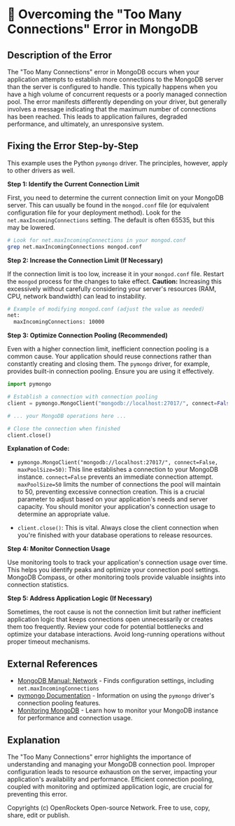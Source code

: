# 🐞 Overcoming the "Too Many Connections" Error in MongoDB


## Description of the Error

The "Too Many Connections" error in MongoDB occurs when your application attempts to establish more connections to the MongoDB server than the server is configured to handle. This typically happens when you have a high volume of concurrent requests or a poorly managed connection pool.  The error manifests differently depending on your driver, but generally involves a message indicating that the maximum number of connections has been reached.  This leads to application failures, degraded performance, and ultimately, an unresponsive system.

## Fixing the Error Step-by-Step

This example uses the Python `pymongo` driver. The principles, however, apply to other drivers as well.

**Step 1: Identify the Current Connection Limit**

First, you need to determine the current connection limit on your MongoDB server. This can usually be found in the `mongod.conf` file (or equivalent configuration file for your deployment method). Look for the `net.maxIncomingConnections` setting.  The default is often 65535, but this may be lowered.

```bash
# Look for net.maxIncomingConnections in your mongod.conf
grep net.maxIncomingConnections mongod.conf
```

**Step 2: Increase the Connection Limit (If Necessary)**

If the connection limit is too low, increase it in your `mongod.conf` file.  Restart the `mongod` process for the changes to take effect. **Caution:** Increasing this excessively without carefully considering your server's resources (RAM, CPU, network bandwidth) can lead to instability.

```bash
# Example of modifying mongod.conf (adjust the value as needed)
net:
  maxIncomingConnections: 10000
```

**Step 3: Optimize Connection Pooling (Recommended)**

Even with a higher connection limit, inefficient connection pooling is a common cause.  Your application should reuse connections rather than constantly creating and closing them.  The `pymongo` driver, for example, provides built-in connection pooling.  Ensure you are using it effectively.

```python
import pymongo

# Establish a connection with connection pooling
client = pymongo.MongoClient("mongodb://localhost:27017/", connect=False, maxPoolSize=50) # maxPoolSize limits connections from the pool

# ... your MongoDB operations here ...

# Close the connection when finished
client.close()
```

**Explanation of Code:**

*   `pymongo.MongoClient("mongodb://localhost:27017/", connect=False, maxPoolSize=50)`:  This line establishes a connection to your MongoDB instance. `connect=False` prevents an immediate connection attempt.  `maxPoolSize=50` limits the number of connections the pool will maintain to 50, preventing excessive connection creation. This is a crucial parameter to adjust based on your application's needs and server capacity.  You should monitor your application's connection usage to determine an appropriate value.

*   `client.close()`:  This is vital. Always close the client connection when you're finished with your database operations to release resources.


**Step 4: Monitor Connection Usage**

Use monitoring tools to track your application's connection usage over time.  This helps you identify peaks and optimize your connection pool settings.  MongoDB Compass, or other monitoring tools provide valuable insights into connection statistics.


**Step 5: Address Application Logic (If Necessary)**

Sometimes, the root cause is not the connection limit but rather inefficient application logic that keeps connections open unnecessarily or creates them too frequently.  Review your code for potential bottlenecks and optimize your database interactions.  Avoid long-running operations without proper timeout mechanisms.


## External References

*   [MongoDB Manual: Network](https://www.mongodb.com/docs/manual/reference/configuration-options/#net)  -  Finds configuration settings, including `net.maxIncomingConnections`
*   [pymongo Documentation](https://pymongo.readthedocs.io/en/stable/) - Information on using the `pymongo` driver's connection pooling features.
*   [Monitoring MongoDB](https://www.mongodb.com/docs/manual/administration/monitoring/) -  Learn how to monitor your MongoDB instance for performance and connection usage.



## Explanation

The "Too Many Connections" error highlights the importance of understanding and managing your MongoDB connection pool.  Improper configuration leads to resource exhaustion on the server, impacting your application's availability and performance.  Efficient connection pooling, coupled with monitoring and optimized application logic, are crucial for preventing this error.



Copyrights (c) OpenRockets Open-source Network. Free to use, copy, share, edit or publish.

